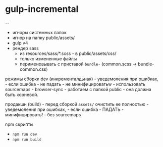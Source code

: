 # gulp-incremental

--


- игноры системных папок
- игнор на папку public/assets/
- gulp v4
- рендер sass
	- из resources/sass/*.scss - в public/assets/css/
	- только измененные файлы
	- перименовывать c приставой `bundle-` (common.scss -> bundle-common.css)

режимы сборки
dev (инкременталдьная)
	- уведемоления при ошибках,
	- если ошибка - не падать
	- не минифицироватьw
	- использовать sourcemaps
	- browser-sync
		- работаем с папкой public
		- она должна быть корневой.

продакшн (build)
	- перед сборкой `assets/` очистить ее полностью
	- уведемоления при ошибках,
	- если ошибка - ПАДАТЬ
	- минифицировать!
	- без sourcemaps


npm скрипты

- `npm run dev`
- `npm run build`
